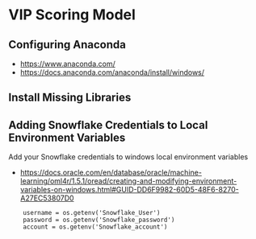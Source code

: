 # VIP Scoring Model

## Configuring Anaconda
* https://www.anaconda.com/
* https://docs.anaconda.com/anaconda/install/windows/

## Install Missing Libraries

## Adding Snowflake Credentials to Local Environment Variables
Add your Snowflake credentials to windows local environment variables
* https://docs.oracle.com/en/database/oracle/machine-learning/oml4r/1.5.1/oread/creating-and-modifying-environment-variables-on-windows.html#GUID-DD6F9982-60D5-48F6-8270-A27EC53807D0
```
    username = os.getenv('Snowflake_User')
    password = os.getenv('Snowflake_password')
    account = os.getenv('Snowflake_account')
```

